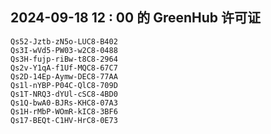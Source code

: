 ## 2024-09-18 12 : 00 的 GreenHub 许可证
```
Qs52-Jztb-zN5o-LUC8-B402
Qs3I-wVd5-PW03-w2C8-0488
Qs3H-fujp-riBw-t8C8-2964
Qs2v-Y1qA-f1Uf-MQC8-67C7
Qs2D-14Ep-Aymw-DEC8-77AA
Qs1l-nYBP-P04C-QlC8-709D
Qs1T-NRQ3-dYUl-cSC8-4BD0
Qs1Q-bwA0-BJRs-KHC8-07A3
Qs1H-rMbP-WOmR-kIC8-3BF6
Qs17-BEQt-C1HV-HrC8-0E73
```

